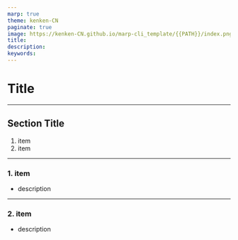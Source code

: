```yaml
---
marp: true
theme: kenken-CN
paginate: true
image: https://kenken-CN.github.io/marp-cli_template/{{PATH}}/index.png
title:
description:
keywords:
---
```


<!-- _class: lead -->

# Title

<!-- _paginate: false -->

---

## Section Title

1. item
2. item

---

<!-- header: Section Title -->

### 1. item

- description

<!-- _footer: [related link](url) -->

---

### 2. item

- description
